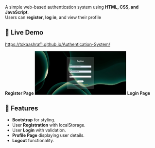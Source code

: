 A simple web-based authentication system using **HTML, CSS, and JavaScript**.  
Users can **register**, **log in**, and view their profile
## 🚀 Live Demo
https://tokaashraf1.github.io/Authentication-System/

**Register Page**
<img src="img/register.jpg" alt="Register Page" width="300" />
**Login Page**
## 🚀 Features
- **Bootstrap** for styling.
- User **Registration** with localStorage.
- User **Login** with validation.
- **Profile Page** displaying user details.
- **Logout** functionality.



